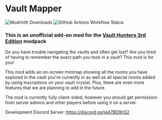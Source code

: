# Vault Mapper
![Modrinth Downloads](https://img.shields.io/modrinth/dt/vaultmapper?style=for-the-badge&logo=modrinth&color=green)
![GitHub Actions Workflow Status](https://img.shields.io/github/actions/workflow/status/NodiumHosting/VaultMapper/build-release.yml?style=for-the-badge)

### This is an unofficial add-on mod for the [Vault Hunters 3rd Edition](https://www.curseforge.com/minecraft/modpacks/vault-hunters-1-18-2) modpack

Do you have trouble navigating the vaults and often get lost? Are you tired of having to remember the exact path you took in a vault? This mod is for you!

This mod adds an on-screen minimap showing all the rooms you have explored in the vault you're currently in as well as all special rooms added by using inscriptions on your vault crystal. Plus, there are even more features that we are planning to add in the future.

The mod is currently fully client-sided, however you should get permission from server admins and other players before using it on a server.

Development Discord Server: https://discord.gg/jq47BD9hS2
